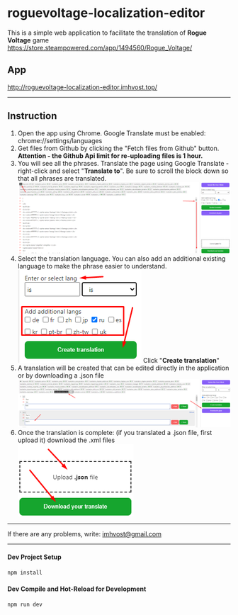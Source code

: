 # roguevoltage-localization-editor

This is a simple web application to facilitate the translation of **Rogue Voltage** game https://store.steampowered.com/app/1494560/Rogue_Voltage/

## App

http://roguevoltage-localization-editor.imhvost.top/

---

## Instruction

1. Open the app using Chrome. Google Translate must be enabled: chrome://settings/languages
2. Get files from Github by clicking the "Fetch files from Github" button. **Attention - the Github Api limit for re-uploading files is 1 hour.**
3. You will see all the phrases. Translate the page using Google Translate - right-click and select "**Translate to**". Be sure to scroll the block down so that all phrases are translated.
   ![alt text](image-4.png)
4. Select the translation language. You can also add an additional existing language to make the phrase easier to understand.
   ![alt text](image-5.png)
   Click "**Create translation**"
5. A translation will be created that can be edited directly in the application or by downloading a .json file
   ![alt text](image-6.png)
6. Once the translation is complete: (if you translated a .json file, first upload it) download the .xml files
   ![alt text](image-8.png)

---

If there are any problems, write: imhvost@gmail.com

---

#### Dev Project Setup

```sh
npm install
```

#### Dev Compile and Hot-Reload for Development

```sh
npm run dev
```
